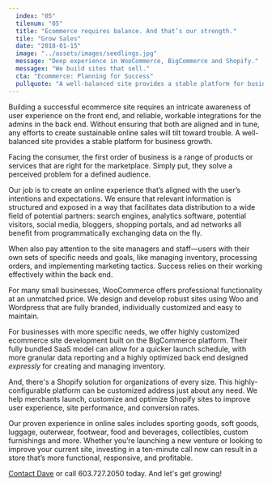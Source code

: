 ```yaml
---
  index: "05"
  tilenum: "05"
  title: "Ecommerce requires balance. And that’s our strength."
  tile: "Grow Sales"
  date: "2018-01-15"
  image: "../assets/images/seedlings.jpg"
  message: "Deep experience in WooCommerce, BigCommerce and Shopify."
  messagex: "We build sites that sell."
  cta: "Ecommerce: Planning for Success"
  pullquote: "A well-balanced site provides a stable platform for business growth."
---
```


<div>
Building a successful ecommerce site requires an intricate awareness of user experience on the front end, and reliable, workable integrations for the admins in the back end. Without ensuring that both are aligned and in tune, any efforts to create sustainable online sales will tilt toward trouble. A well-balanced site provides a stable platform for business growth.

Facing the consumer, the first order of business is a range of products or services that are right for the marketplace. Simply put, they solve a perceived problem for a defined audience.

Our job is to create an online experience that’s aligned with the user’s intentions and expectations. We ensure that relevant information is structured and exposed in a way that facilitates data distribution to a wide field of potential partners: search engines, analytics software, potential visitors, social media, bloggers, shopping portals, and ad networks all benefit from programmatically exchanging data on the fly.

When also pay attention to the site managers and staff—users with their own sets of specific needs and goals, like managing inventory, processing orders, and implementing marketing tactics. Success relies on their working effectively within the back end.

For many small businesses, WooCommerce offers professional functionality at an unmatched price. We design and develop robust sites using Woo and Wordpress that are fully branded, individually customized and easy to maintain.

For businesses with more specific needs, we offer highly customized ecommerce site development built on the BigCommerce platform. Their fully bundled SaaS model can allow for a quicker launch schedule, with more granular data reporting and a highly optimized back end designed _expressly_ for creating and managing inventory.

And, there's a Shopify solution for organizations of every size. This highly-configurable platform can be customized address just about any need. We help merchants launch, customize and optimize Shopify sites to improve user experience, site performance, and conversion rates.

Our proven experience in online sales includes sporting goods, soft goods, luggage, outerwear, footwear, food and beverages, collectibles, custom furnishings and more. Whether you’re launching a new venture or looking to improve your current site, investing in a ten-minute call now can result in a store that’s more functional, responsive, and profitable.

[Contact Dave](https://davelindberg.com/#contact) or call 603.727.2050 today. And let's get growing!

</div>
